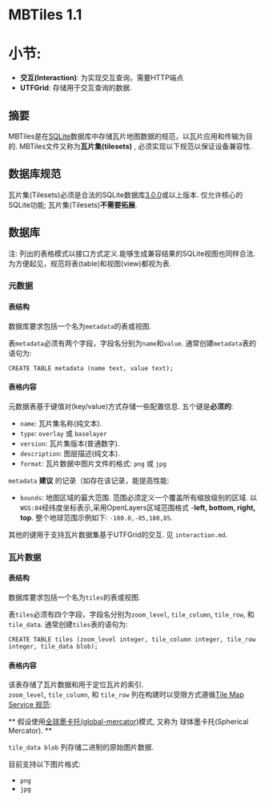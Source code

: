 # MBTiles 1.1

# 小节:

* **交互(Interaction)**: 为实现交互查询，需要HTTP端点
* **UTFGrid**: 存储用于交互查询的数据.

## 摘要

MBTiles是在[SQLite](http://sqlite.org/)数据库中存储瓦片地图数据的规范，以瓦片应用和传输为目的.
MBTiles文件又称为**瓦片集(tilesets)** , 必须实现以下规范以保证设备兼容性.

## 数据库规范

瓦片集(Tilesets)必须是合法的SQLite数据库[3.0.0](http://sqlite.org/formatchng.html)或以上版本.
仅允许核心的SQLite功能; 瓦片集(Tilesets)**不需要拓展**.

## 数据库

注: 列出的表格模式以接口方式定义.能够生成兼容结果的SQLite视图也同样合法.
为方便起见，规范将表(table)和视图(view)都视为表.
### 元数据

#### 表结构

数据库要求包括一个名为`metadata`的表或视图.

表`metadata`必须有两个字段，字段名分别为`name`和`value`. 通常创建`metadata`表的语句为:

    CREATE TABLE metadata (name text, value text);

#### 表格内容

元数据表基于键值对(key/value)方式存储一些配置信息. 五个键是**必须的**:

* `name`: 瓦片集名称(纯文本).
* `type`: `overlay` 或 `baselayer`
* `version`: 瓦片集版本(普通数字).
* `description`: 图层描述(纯文本).
* `format`: 瓦片数据中图片文件的格式: `png` 或 `jpg`

`metadata` **建议** 的记录（如存在该记录，能提高性能:

* `bounds`: 地图区域的最大范围. 范围必须定义一个覆盖所有缩放级别的区域. 以`WGS:84`经纬度坐标表示,采用OpenLayers区域范围格式 -**left, bottom, right, top**. 整个地球范围示例如下: `-180.0,-85,180,85`.

其他的键用于支持瓦片数据集基于UTFGrid的交互. 见 `interaction.md`.

### 瓦片数据

#### 表结构

数据库要求包括一个名为`tiles`的表或视图.

表`tiles`必须有四个字段，字段名分别为`zoom_level`, `tile_column`, `tile_row`, 和 `tile_data`. 通常创建`tiles`表的语句为:

    CREATE TABLE tiles (zoom_level integer, tile_column integer, tile_row integer, tile_data blob);

#### 表格内容

该表存储了瓦片数据和用于定位瓦片的索引.      
`zoom_level`, `tile_column`, 和 `tile_row` 列在构建时以受限方式遵循[Tile Map Service 规范](http://wiki.osgeo.org/wiki/Tile_Map_Service_Specification):

 ** 假设使用[全球墨卡托(global-mercator)](http://wiki.osgeo.org/wiki/Tile_Map_Service_Specification#global-mercator)模式, 又称为 球体墨卡托(Spherical Mercator). **

`tile_data blob` 列存储二进制的原始图片数据.

目前支持以下图片格式:

* `png`
* `jpg`

